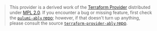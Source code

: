 > This provider is a derived work of the [Terraform Provider](https://github.com/terraform-providers/terraform-provider-ably)
> distributed under [MPL 2.0](https://www.mozilla.org/en-US/MPL/2.0/). If you encounter a bug or missing feature,
> first check the [`pulumi-ably` repo](/issues); however, if that doesn't turn up anything,
> please consult the source [`terraform-provider-ably` repo](https://github.com/terraform-providers/terraform-provider-ably/issues).
